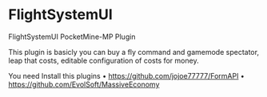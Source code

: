 # FlightSystemUI
FlightSystemUI PocketMine-MP Plugin

This plugin is basicly you can buy a fly command and gamemode spectator, leap that costs, editable configuration of costs for money.

You need Install this plugins
• https://github.com/jojoe77777/FormAPI
• https://github.com/EvolSoft/MassiveEconomy
